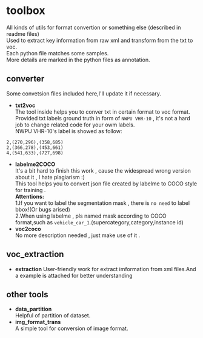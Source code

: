 # toolbox
All kinds of utils for format convertion or something else (described in readme files)</br>
Used to extract  key information from raw xml and transform  from  the txt to voc.</br>
Each python file matches some samples.</br>
More details are marked in the python files as annotation.</br>
## converter</br>
Some convetsion files included here,I'll update it if necessary.</br>
* **txt2voc**</br>
The tool inside helps you to conver txt in certain format to voc format.<br>
Provided txt labels ground truth in form of `NWPU VHR-10` , it's not a hard job to change related code for your owm labels.<br>
NWPU VHR-10's label is showed as follow:<br>
```
2,(270,296),(358,685)
2,(366,278),(453,661)
4,(541,633),(727,698)
```
* **labelme2COCO**<br>
It's a bit hard to finish this work , cause the widespread wrong version about it , I hate plagiarism :)<br>
This tool helps you to convert json file created by labelme to COCO style for training .<br> 
**Attentions:**<br> 
    1.If you want to label the segmentation mask , there is `no need` to label bbox!(Or bugs arised)<br> 
    2.When using labelme , pls named mask according to COCO format,such as `vehicle_car_1`.(supercategory,category,instance id)<br> 
* **voc2coco**<br>
No more description needed , just make use of it .<br>
## voc_extraction</br>
* **extraction**
User-friendly work for extract imformation from xml files.And a example is attached for better understanding<br>
## other tools</br>
* **data_partition**<br>
Helpful of partition of dataset.<br>
* **img_format_trans**<br>
A simple tool for conversion of image format.<br>
